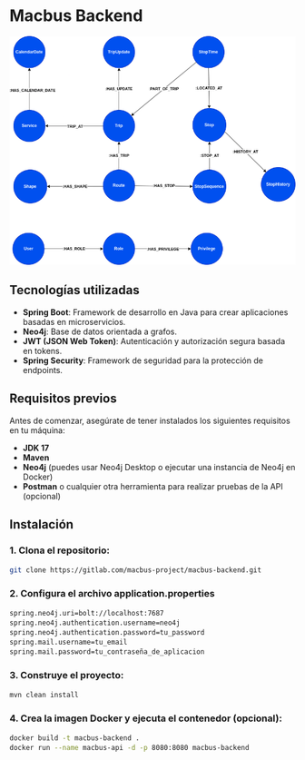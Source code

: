 # Macbus Backend
![Diagrama de Nodos](images/DN.png)
## Tecnologías utilizadas

- **Spring Boot**: Framework de desarrollo en Java para crear aplicaciones basadas en microservicios.
- **Neo4j**: Base de datos orientada a grafos.
- **JWT (JSON Web Token)**: Autenticación y autorización segura basada en tokens.
- **Spring Security**: Framework de seguridad para la protección de endpoints.

## Requisitos previos

Antes de comenzar, asegúrate de tener instalados los siguientes requisitos en tu máquina:

- **JDK 17**
- **Maven**
- **Neo4j** (puedes usar Neo4j Desktop o ejecutar una instancia de Neo4j en Docker)
- **Postman** o cualquier otra herramienta para realizar pruebas de la API (opcional)

## Instalación

### 1. Clona el repositorio:

```bash
git clone https://gitlab.com/macbus-project/macbus-backend.git
```

### 2. Configura el archivo application.properties

```bash
spring.neo4j.uri=bolt://localhost:7687
spring.neo4j.authentication.username=neo4j
spring.neo4j.authentication.password=tu_password
spring.mail.username=tu_email
spring.mail.password=tu_contraseña_de_aplicacion
```
### 3. Construye el proyecto:
```bash
mvn clean install
```
### 4. Crea la imagen Docker y ejecuta el contenedor (opcional):
```bash
docker build -t macbus-backend .
docker run --name macbus-api -d -p 8080:8080 macbus-backend
```